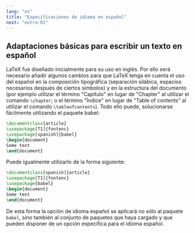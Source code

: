 ```yaml
---
lang: "es"
title: "Especificaciones de idioma en español"
next: "extra-01"
---
```


## Adaptaciones básicas para escribir un texto en español

LaTeX fue diseñado inicialmente para su uso en inglés. Por ello será
necesario añadir algunos cambios para que LaTeX tenga en cuenta el uso del
español en la composición tipográfica (separación silábica, espacios necesarios después de ciertos
símbolos) y en la estructura del documento (por ejemplo utilizar el término "Capítulo"
en lugar de "Chapter" al utilizar el comando `\chapter`; o el término "Índice" en lugar
de "Table of contents" al utilizar el comando `\tableofcontents`).
Todo ello puede, solucionarse fácilmente utilizando el paquete babel:


```latex
\documentclass{article}
\usepackage[T1]{fontenc}
\usepackage[spanish]{babel}
\begin{document}
Some text
\end{document}
```

Puede igualmente utilizarlo de la forma siguiente:

```latex
\documentclass[spanish]{article}
\usepackage[T1]{fontenc}
\usepackage{babel}
\begin{document}
Some text
\end{document}
```

De esta forma la opción de idioma español se aplicará no sólo al paquete `babel`,
sino también al conjunto de paquetes que haya cargado y que pueden disponer
de un opción específica para el idioma español. 

